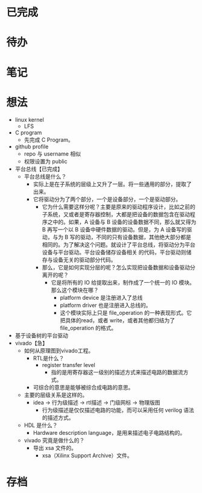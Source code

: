 # 已完成

# 待办

# 笔记

# 想法
- linux kernel
	- LFS
- C program
	- 先完成 C Program。
- github profile
	- repo 与 username 相似
	- 权限设置为 public
- 平台总线【已完成】
	- 平台总线是什么？
		- 实际上是在子系统的层级上又升了一层。将一些通用的部分，提取了出来。
		- 它将驱动分为了两个部分，一个是设备部分，一个是驱动部分。
			- 它为什么需要这样分呢？主要是原来的驱动程序设计，比如之前的子系统，又或者是寄存器控制，大都是把设备的数据包含在驱动程序之中的。如果，A 设备与 B 设备的设备数据不同，那么就又得为 B 再写一个以 B 设备中硬件数据的驱动。但是，为 A 设备写的驱动，与为 B 写的驱动，不同的只有设备数据，其他绝大部分都是相同的。为了解决这个问题。就设计了平台总线，将驱动分为平台设备与平台驱动。平台设备储存设备相关 的代码，平台驱动则储存与设备无关的驱动部分代码。
			- 那么，它是如何实现分层的呢？怎么实现把设备数据和设备驱动分离开的呢？
				- 它是将所有的 IO 给提取出来，制作成了一个统一的 IO 模块。那么这个模块在哪？
					- platform device 是注册进入了总线
					- platform driver 也是注册进入总线的。
					- 这个模块实际上只是 file_operation 的一种表现形式。它把具体的read，或者 write，或者其他都归结为了 file_operation 的格式。
- 基于设备树的平台驱动
- vivado【急】
	- 如何从原理图到vivado工程。
		- RTL是什么？
			- register transfer level
				- 指的是用寄存器这一级别的描述方式来描述电路的数据流方式。
		- 可综合的意思是能够被综合成电路的意思。
	- 主要的层级关系是这样的。
		- idea -> 行为级描述 -> rtl描述 -> 门级网标 -> 物理版图
			- 行为级描述是仅仅描述电路的功能，而可以采用任何 verilog 语法的描述方式。
	- HDL 是什么？
		- Hardware description language，是用来描述电子电路结构的。
	- vivado 究竟是做什么的？
		- 导出 xsa 文件的。
			- xsa（Xilinx Support Archive）文件。
# 存档